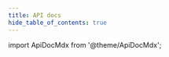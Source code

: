 ```yaml
---
title: API docs
hide_table_of_contents: true
---
```


import ApiDocMdx from '@theme/ApiDocMdx';

<ApiDocMdx id="using-single-yaml" />
